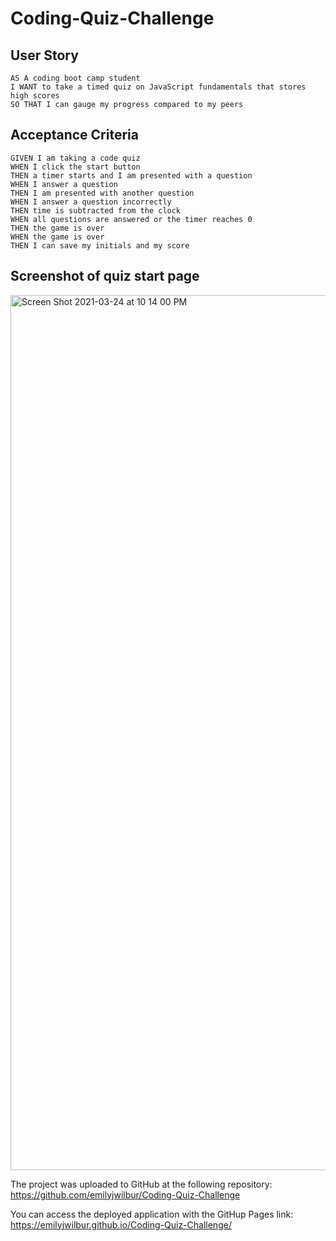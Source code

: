 
# Coding-Quiz-Challenge


## User Story

```
AS A coding boot camp student
I WANT to take a timed quiz on JavaScript fundamentals that stores high scores
SO THAT I can gauge my progress compared to my peers
```

## Acceptance Criteria

```
GIVEN I am taking a code quiz
WHEN I click the start button
THEN a timer starts and I am presented with a question
WHEN I answer a question
THEN I am presented with another question
WHEN I answer a question incorrectly
THEN time is subtracted from the clock
WHEN all questions are answered or the timer reaches 0
THEN the game is over
WHEN the game is over
THEN I can save my initials and my score
```



## Screenshot of quiz start page
<img width="1400" alt="Screen Shot 2021-03-24 at 10 14 00 PM" src="https://user-images.githubusercontent.com/79462454/112408522-515bae00-8cee-11eb-831d-67b592c35d93.png">




The project was uploaded to GitHub at the following repository: https://github.com/emilyjwilbur/Coding-Quiz-Challenge

You can access the deployed application with the GitHup Pages link: https://emilyjwilbur.github.io/Coding-Quiz-Challenge/






